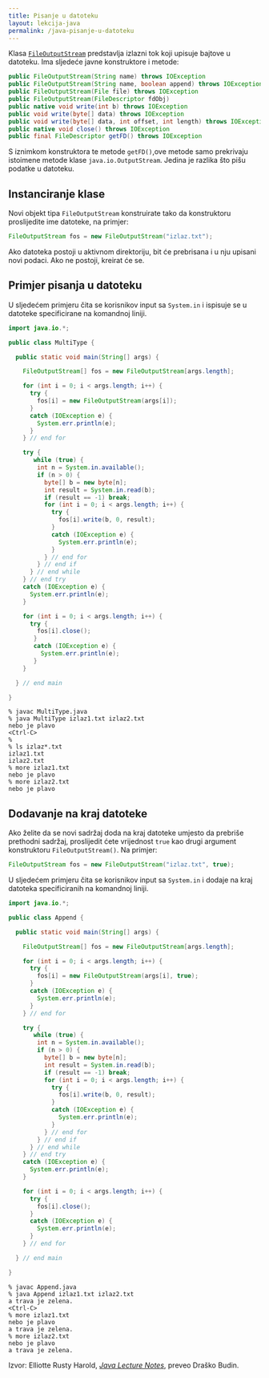 ```yaml
---
title: Pisanje u datoteku
layout: lekcija-java
permalink: /java-pisanje-u-datoteku
---
```


Klasa [`FileOutputStream`](https://docs.oracle.com/javase/7/docs/api/java/io/FileOutputStream.html) predstavlja izlazni tok koji upisuje bajtove u datoteku. Ima sljedeće javne konstruktore i metode:

```java
public FileOutputStream(String name) throws IOException
public FileOutputStream(String name, boolean append) throws IOException
public FileOutputStream(File file) throws IOException
public FileOutputStream(FileDescriptor fdObj)
public native void write(int b) throws IOException
public void write(byte[] data) throws IOException
public void write(byte[] data, int offset, int length) throws IOException
public native void close() throws IOException
public final FileDescriptor getFD() throws IOException
```

S iznimkom konstruktora te metode `getFD()`,ove metode samo prekrivaju istoimene metode klase `java.io.OutputStream`. Jedina je razlika što pišu podatke u datoteku.

## Instanciranje klase

Novi objekt tipa `FileOutputStream` konstruirate tako da konstruktoru proslijedite ime datoteke, na primjer:

```java
FileOutputStream fos = new FileOutputStream("izlaz.txt");
```

Ako datoteka postoji u aktivnom direktoriju, bit će prebrisana i u nju upisani novi podaci. Ako ne postoji, kreirat će se.

## Primjer pisanja u datoteku

U sljedećem primjeru čita se korisnikov input sa `System.in` i ispisuje se u datoteke specificirane na komandnoj liniji.

```java
import java.io.*;

public class MultiType {

  public static void main(String[] args) {

    FileOutputStream[] fos = new FileOutputStream[args.length];

    for (int i = 0; i < args.length; i++) {
      try {
        fos[i] = new FileOutputStream(args[i]);
      }
      catch (IOException e) {
        System.err.println(e);
      }
    } // end for

    try {
       while (true) {
        int n = System.in.available();
        if (n > 0) {
          byte[] b = new byte[n];
          int result = System.in.read(b);
          if (result == -1) break;
          for (int i = 0; i < args.length; i++) {
            try {
              fos[i].write(b, 0, result);
            }
            catch (IOException e) {
              System.err.println(e);
            }
          } // end for
        } // end if
      } // end while
    } // end try
    catch (IOException e) {
      System.err.println(e);
    }

    for (int i = 0; i < args.length; i++) {
      try {
        fos[i].close();
       }
       catch (IOException e) {
         System.err.println(e);
       }
    }

  } // end main

}
```

```
% javac MultiType.java
% java MultiType izlaz1.txt izlaz2.txt
nebo je plavo
<Ctrl-C>
%
% ls izlaz*.txt
izlaz1.txt
izlaz2.txt
% more izlaz1.txt
nebo je plavo
% more izlaz2.txt
nebo je plavo
```

## Dodavanje na kraj datoteke

Ako želite da se novi sadržaj doda na kraj datoteke umjesto da prebriše prethodni sadržaj, proslijedit ćete vrijednost `true` kao drugi argument konstruktoru `FileOutputStream()`. Na primjer:

```java
FileOutputStream fos = new FileOutputStream("izlaz.txt", true);
```

U sljedećem primjeru čita se korisnikov input sa `System.in` i dodaje na kraj datoteka specificiranih na komandnoj liniji.

```java
import java.io.*;

public class Append {

  public static void main(String[] args) {

    FileOutputStream[] fos = new FileOutputStream[args.length];

    for (int i = 0; i < args.length; i++) {
      try {
        fos[i] = new FileOutputStream(args[i], true);
      }
      catch (IOException e) {
        System.err.println(e);
      }
    } // end for

    try {
       while (true) {
        int n = System.in.available();
        if (n > 0) {
          byte[] b = new byte[n];
          int result = System.in.read(b);
          if (result == -1) break;
          for (int i = 0; i < args.length; i++) {
            try {
              fos[i].write(b, 0, result);
            }
            catch (IOException e) {
              System.err.println(e);
            }
          } // end for
        } // end if
      } // end while
    } // end try
    catch (IOException e) {
      System.err.println(e);
    }

    for (int i = 0; i < args.length; i++) {
      try {
        fos[i].close();
      }
      catch (IOException e) {
        System.err.println(e);
      }
    } // end for

  } // end main

}
```

```
% javac Append.java
% java Append izlaz1.txt izlaz2.txt
a trava je zelena.
<Ctrl-C>
% more izlaz1.txt
nebo je plavo
a trava je zelena.
% more izlaz2.txt
nebo je plavo
a trava je zelena.
```


Izvor: Elliotte Rusty Harold, *[Java Lecture Notes](//www.cafeaulait.org/course/index.html)*, preveo Draško Budin.
